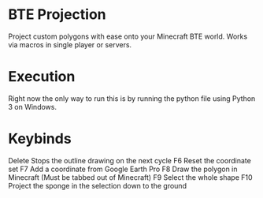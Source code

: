 # BTE Projection
Project custom polygons with ease onto your Minecraft BTE world. Works via macros in single player or servers.

# Execution
Right now the only way to run this is by running the python file using Python 3 on Windows.

# Keybinds
Delete	Stops the outline drawing on the next cycle
F6	Reset the coordinate set
F7	Add a coordinate from Google Earth Pro
F8	Draw the polygon in Minecraft (Must be tabbed out of Minecraft)
F9	Select the whole shape
F10	Project the sponge in the selection down to the ground